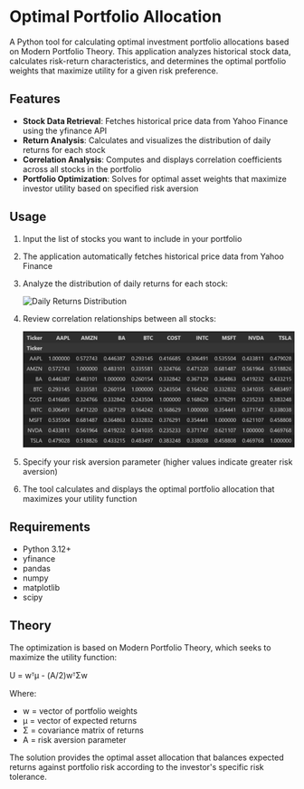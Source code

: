 # Optimal Portfolio Allocation

A Python tool for calculating optimal investment portfolio allocations based on Modern Portfolio Theory. This application analyzes historical stock data, calculates risk-return characteristics, and determines the optimal portfolio weights that maximize utility for a given risk preference.

## Features

- **Stock Data Retrieval**: Fetches historical price data from Yahoo Finance using the yfinance API
- **Return Analysis**: Calculates and visualizes the distribution of daily returns for each stock
- **Correlation Analysis**: Computes and displays correlation coefficients across all stocks in the portfolio
- **Portfolio Optimization**: Solves for optimal asset weights that maximize investor utility based on specified risk aversion

## Usage

1. Input the list of stocks you want to include in your portfolio
2. The application automatically fetches historical price data from Yahoo Finance
3. Analyze the distribution of daily returns for each stock:
   
   ![Daily Returns Distribution](images/returns_distribution.png)

4. Review correlation relationships between all stocks:

   ![Correlation Matrix](demo/cov.png)

5. Specify your risk aversion parameter (higher values indicate greater risk aversion)
6. The tool calculates and displays the optimal portfolio allocation that maximizes your utility function

## Requirements

- Python 3.12+
- yfinance
- pandas
- numpy
- matplotlib
- scipy

## Theory

The optimization is based on Modern Portfolio Theory, which seeks to maximize the utility function:

U = wᵀμ - (A/2)wᵀΣw

Where:
- w = vector of portfolio weights
- μ = vector of expected returns
- Σ = covariance matrix of returns
- A = risk aversion parameter

The solution provides the optimal asset allocation that balances expected returns against portfolio risk according to the investor's specific risk tolerance.
